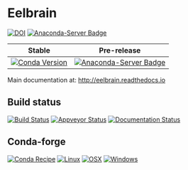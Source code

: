 # Eelbrain

[![DOI](https://zenodo.org/badge/3651023.svg)](https://zenodo.org/badge/latestdoi/3651023)
[![Anaconda-Server Badge](https://anaconda.org/christianbrodbeck/eelbrain/badges/installer/conda.svg)](https://github.com/christianbrodbeck/Eelbrain/wiki/Installing)


| Stable | Pre-release |
| ------ | ----------- |
| [![Conda Version](https://img.shields.io/conda/vn/conda-forge/eelbrain)](https://anaconda.org/conda-forge/eelbrain) | [![Anaconda-Server Badge](https://anaconda.org/conda-forge/eelbrain/badges/version.svg)](https://anaconda.org/conda-forge/eelbrain/labels) |

Main documentation at: http://eelbrain.readthedocs.io

## Build status

[![Build Status](https://travis-ci.org/christianbrodbeck/Eelbrain.svg?branch=master)](https://travis-ci.org/christianbrodbeck/Eelbrain) 
[![Appveyor Status](https://ci.appveyor.com/api/projects/status/5rwhgtsfku953f12/branch/master?svg=true)](https://ci.appveyor.com/project/christianbrodbeck/eelbrain/branch/master)
[![Documentation Status](https://readthedocs.org/projects/eelbrain/badge/?version=latest)](http://eelbrain.readthedocs.io/en/latest/) 


## Conda-forge

[![Conda Recipe](https://img.shields.io/badge/recipe-eelbrain-green.svg)](https://github.com/conda-forge/eelbrain-feedstock)
[![Linux](https://img.shields.io/circleci/project/github/conda-forge/eelbrain-feedstock/master.svg?label=Linux)](https://circleci.com/gh/conda-forge/eelbrain-feedstock)
[![OSX](https://img.shields.io/travis/conda-forge/eelbrain-feedstock/master.svg?label=macOS)](https://travis-ci.org/conda-forge/eelbrain-feedstock)
[![Windows](https://img.shields.io/appveyor/ci/conda-forge/eelbrain-feedstock/master.svg?label=Windows)](https://ci.appveyor.com/project/conda-forge/eelbrain-feedstock/branch/master)
